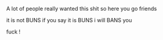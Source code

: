 A lot of people really wanted this shit so here you go friends



it is not BUNS if you say it is BUNS i will BANS you


fuck !